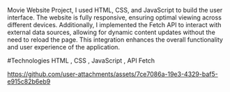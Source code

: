 Movie Website Project, I used HTML, CSS, and JavaScript to build the user interface. 
The website is fully responsive, ensuring optimal viewing across different devices. 
Additionally, I implemented the Fetch API to interact with external data sources, allowing for dynamic content updates without the need to reload the page. 
This integration enhances the overall functionality and user experience of the application.

#Technologies HTML , CSS , JavaScript , API Fetch


https://github.com/user-attachments/assets/7ce7086a-19e3-4329-baf5-e915c82b6eb9


